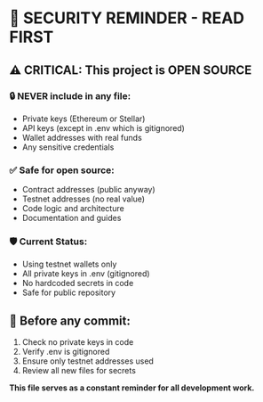 # 🚨 SECURITY REMINDER - READ FIRST

## ⚠️ CRITICAL: This project is OPEN SOURCE

### 🔒 NEVER include in any file:
- Private keys (Ethereum or Stellar)
- API keys (except in .env which is gitignored)
- Wallet addresses with real funds
- Any sensitive credentials

### ✅ Safe for open source:
- Contract addresses (public anyway)
- Testnet addresses (no real value)
- Code logic and architecture
- Documentation and guides

### 🛡️ Current Status:
- Using testnet wallets only
- All private keys in .env (gitignored)
- No hardcoded secrets in code
- Safe for public repository

## 📝 Before any commit:
1. Check no private keys in code
2. Verify .env is gitignored
3. Ensure only testnet addresses used
4. Review all new files for secrets

**This file serves as a constant reminder for all development work.**